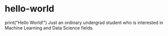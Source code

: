 # hello-world
print("Hello World!")
Just an ordinary undergrad student who is interested in Machine Learning and Data Science fields.
